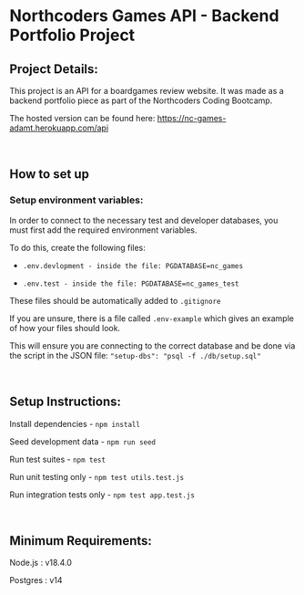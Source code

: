 # Northcoders Games API - Backend Portfolio Project

## Project Details:

This project is an API for a boardgames review website. It was made as a backend portfolio piece as part of the Northcoders Coding Bootcamp.

The hosted version can be found here:
https://nc-games-adamt.herokuapp.com/api

<br>

## How to set up

### Setup environment variables:

In order to connect to the necessary test and developer databases, you must first add the required environment variables.

To do this, create the following files:

- `.env.devlopment - inside the file: PGDATABASE=nc_games`

- `.env.test - inside the file: PGDATABASE=nc_games_test`

These files should be automatically added to `.gitignore`

If you are unsure, there is a file called `.env-example` which gives an example of how your files should look.

This will ensure you are connecting to the correct database and be done via the script in the JSON file:
`"setup-dbs": "psql -f ./db/setup.sql"`

<br>

## Setup Instructions:

Install dependencies - `npm install`

Seed development data - `npm run seed`

Run test suites - `npm test`

Run unit testing only - `npm test utils.test.js`

Run integration tests only - `npm test app.test.js`

<br>

## Minimum Requirements:

Node.js : v18.4.0

Postgres : v14
